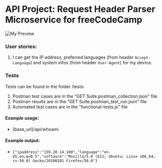 # API Project: Request Header Parser Microservice for freeCodeCamp
![My Preview](https://lh3.googleusercontent.com/80bmBVeGOM9_JpgA-8WzuO9EfBJJj5Pl3G3IUsFrIeRUp5Cl8SpeIU7zissdc4ZsjHsV-ZsqeJA_R3lbKkYQ2ovmWpTUWC-vQGVIlWh0K6tqY1scJuVx7_UIvXUNNzrx9AyoXTQsvA=w2400)
### User stories:
1. I can get the IP address, preferred languages (from header `Accept-Language`) and system infos (from header `User-Agent`) for my device.

### Tests 
Tests can be found in the folder /tests:
1. Postman test cases are in the "GET Suite.postman_collection.json"  file
2. Postman results are in the "GET Suite.postman_test_run.json" file
3. Automated test cases are in the "functional-tests.js" file

#### Example usage:
* [base_url]/api/whoami

#### Example output:
* `{"ipaddress":"159.20.14.100","language":"en-US,en;q=0.5","software":"Mozilla/5.0 (X11; Ubuntu; Linux x86_64; rv:50.0) Gecko/20100101 Firefox/50.0"}`